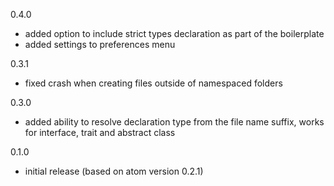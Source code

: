 0.4.0

- added option to include strict types declaration as part of the boilerplate
- added settings to preferences menu

0.3.1

- fixed crash when creating files outside of namespaced folders

0.3.0

- added ability to resolve declaration type from the file name suffix, works for interface, trait and abstract class

0.1.0

- initial release (based on atom version 0.2.1)
